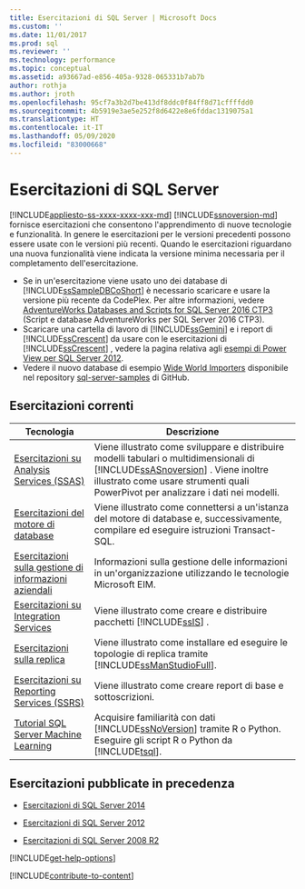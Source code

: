 ```yaml
---
title: Esercitazioni di SQL Server | Microsoft Docs
ms.custom: ''
ms.date: 11/01/2017
ms.prod: sql
ms.reviewer: ''
ms.technology: performance
ms.topic: conceptual
ms.assetid: a93667ad-e856-405a-9328-065331b7ab7b
author: rothja
ms.author: jroth
ms.openlocfilehash: 95cf7a3b2d7be413df8ddc0f84ff8d71cffffdd0
ms.sourcegitcommit: 4b5919e3ae5e252f8d6422e8e6fddac1319075a1
ms.translationtype: HT
ms.contentlocale: it-IT
ms.lasthandoff: 05/09/2020
ms.locfileid: "83000668"
---
```

# <a name="tutorials-for-sql-server"></a>Esercitazioni di SQL Server
[!INCLUDE[appliesto-ss-xxxx-xxxx-xxx-md](../includes/appliesto-ss-xxxx-xxxx-xxx-md.md)]
[!INCLUDE[ssnoversion-md](../includes/ssnoversion-md.md)] fornisce esercitazioni che consentono l'apprendimento di nuove tecnologie e funzionalità. In genere le esercitazioni per le versioni precedenti possono essere usate con le versioni più recenti. Quando le esercitazioni riguardano una nuova funzionalità viene indicata la versione minima necessaria per il completamento dell'esercitazione.  
     
-   Se in un'esercitazione viene usato uno dei database di [!INCLUDE[ssSampleDBCoShort](../includes/sssampledbcoshort-md.md)] è necessario scaricare e usare la versione più recente da CodePlex. Per altre informazioni, vedere [AdventureWorks Databases and Scripts for SQL Server 2016 CTP3](https://github.com/microsoft/sql-server-samples/releases/tag/adventureworks) (Script e database AdventureWorks per SQL Server 2016 CTP3).    
-   Scaricare una cartella di lavoro di [!INCLUDE[ssGemini](../includes/ssgemini-md.md)] e i report di [!INCLUDE[ssCrescent](../includes/sscrescent-md.md)] da usare con le esercitazioni di [!INCLUDE[ssCrescent](../includes/sscrescent-md.md)] , vedere la pagina relativa agli [esempi di Power View per SQL Server 2012](https://go.microsoft.com/fwlink/?LinkId=220734).  
- Vedere il nuovo database di esempio [Wide World Importers](../sample/world-wide-importers/wide-world-importers-documentation.md) disponibile nel repository [sql-server-samples](https://github.com/Microsoft/sql-server-samples) di GitHub. 

 
## <a name="current-tutorials"></a>Esercitazioni correnti  
  
|Tecnologia|Descrizione|  
|--------------|---------------|  
|[Esercitazioni su Analysis Services &#40;SSAS&#41;](https://docs.microsoft.com/analysis-services/analysis-services-tutorials-ssas)|Viene illustrato come sviluppare e distribuire modelli tabulari o multidimensionali di [!INCLUDE[ssASnoversion](../includes/ssasnoversion-md.md)] . Viene inoltre illustrato come usare strumenti quali PowerPivot per analizzare i dati nei modelli.|  
|[Esercitazioni del motore di database](../relational-databases/database-engine-tutorials.md)|Viene illustrato come connettersi a un'istanza del motore di database e, successivamente, compilare ed eseguire istruzioni Transact-SQL.|  
|[Esercitazioni sulla gestione di informazioni aziendali](https://msdn.microsoft.com/library/8745dc80-193d-4de0-9f17-ba648ab1e81c)|Informazioni sulla gestione delle informazioni in un'organizzazione utilizzando le tecnologie Microsoft EIM.|  
|[Esercitazioni su Integration Services](../integration-services/integration-services-tutorials.md)|Viene illustrato come creare e distribuire pacchetti [!INCLUDE[ssIS](../includes/ssis-md.md)] .|  
|[Esercitazioni sulla replica](../relational-databases/replication/replication-tutorials.md)|Viene illustrato come installare ed eseguire le topologie di replica tramite [!INCLUDE[ssManStudioFull](../includes/ssmanstudiofull-md.md)].|  
|[Esercitazioni su Reporting Services &#40;SSRS&#41;](../reporting-services/reporting-services-tutorials-ssrs.md)|Viene illustrato come creare report di base e sottoscrizioni.|  
|[Tutorial SQL Server Machine Learning](../machine-learning/tutorials/sql-server-r-tutorials.md)|Acquisire familiarità con dati [!INCLUDE[ssNoVersion](../includes/ssnoversion-md.md)] tramite R o Python. Eseguire gli script R o Python da [!INCLUDE[tsql](../includes/tsql-md.md)].|  
  
 ## <a name="previously-published-tutorials"></a>Esercitazioni pubblicate in precedenza 
  
 - [Esercitazioni di SQL Server 2014](https://msdn.microsoft.com/library/hh231699(v=sql.120).aspx)  
  
 - [Esercitazioni di SQL Server 2012](https://msdn.microsoft.com/library/hh231699(v=sql.110).aspx)  
  
 - [Esercitazioni di SQL Server 2008 R2](https://msdn.microsoft.com/library/ms167593.aspx)   

[!INCLUDE[get-help-options](../includes/paragraph-content/get-help-options.md)]

[!INCLUDE[contribute-to-content](../includes/paragraph-content/contribute-to-content.md)]
